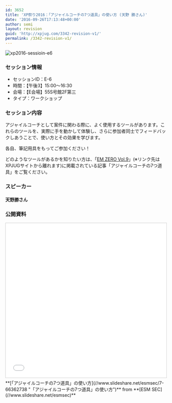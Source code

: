 ```yaml
---
id: 3652
title: 'XP祭り2016：「アジャイルコーチの7つ道具」の使い方 (天野 勝さん)'
date: '2016-09-26T17:13:48+00:00'
author: semi
layout: revision
guid: 'http://xpjug.com/3342-revision-v1/'
permalink: /3342-revision-v1/
---
```


![xp2016-sessioin-e6](http://xpjug.com/wp-content/uploads/2016/09/xp2016-sessioin-e6.png)

### セッション情報

- セッションID：E-6
- 時間：【午後3】15:00～16:30
- 会場：【E会場】55S号館2F第三
- タイプ：ワークショップ

### セッション内容

アジャイルコーチとして案件に関わる際に、よく使用するツールがあります。これらのツールを、実際に手を動かして体験し、さらに参加者同士でフィードバックしあうことで、使い方とその効果を学びます。

各自、<spam class="bold">筆記用具</spam>をもってご参加ください！

どのようなツールがあるかを知りたい方は、「[EM ZERO Vol.9](https://ja.scribd.com/doc/315375756/EM-ZERO-Vol-9)」(※リンク先はXPJUGサイトから離れます)に掲載されている記事「<spam class="bold-color">アジャイルコーチの7つ道具</spam>」をご覧ください。

### スピーカー

#### 天野勝さん

### 公開資料

<iframe allowfullscreen="" frameborder="0" height="485" marginheight="0" marginwidth="0" scrolling="no" src="//www.slideshare.net/slideshow/embed_code/key/KnbO3huQWv2WiL" style="border:1px solid #CCC; border-width:1px; margin-bottom:5px; max-width: 100%;" width="595"> </iframe>

<div style="margin-bottom:5px">  **[「アジャイルコーチの7つ道具」の使い方](//www.slideshare.net/esmsec/7-66362738 "「アジャイルコーチの7つ道具」の使い方")**  from **[ESM SEC](//www.slideshare.net/esmsec)** </div>